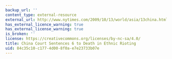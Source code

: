 ```yaml
---
backup_url: ''
content_type: external-resource
external_url: http://www.nytimes.com/2009/10/13/world/asia/13china.html?gwh=3B0223A17225BB69F6F87E9C699BCA37
has_external_licence_warning: true
has_external_license_warning: true
is_broken: ''
license: https://creativecommons.org/licenses/by-nc-sa/4.0/
title: China Court Sentences 6 to Death in Ethnic Rioting
uid: 84c35c10-c177-4d00-8f0a-e7e23733b07e
---
```

